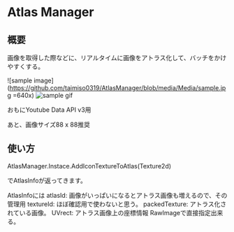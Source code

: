 # Atlas Manager

## 概要

画像を取得した際などに、リアルタイムに画像をアトラス化して、バッチをかけやすくする。

![sample image](https://github.com/taimiso0319/AtlasManager/blob/media/Media/sample.jpg =640x)
![sample gif](https://github.com/taimiso0319/AtlasManager/blob/media/Media/sample.gif)

おもにYoutube Data API v3用

あと、画像サイズ88 x 88推奨

## 使い方

AtlasManager.Instace.AddIconTextureToAtlas(Texture2d)

でAtlasInfoが返ってきます。

AtlasInfoには
atlasId: 画像がいっぱいになるとアトラス画像も増えるので、その管理用
textureId: ほぼ確認用で使わないと思う。
packedTexture: アトラス化されている画像。
UVrect: アトラス画像上の座標情報 RawImageで直接指定出来る。
